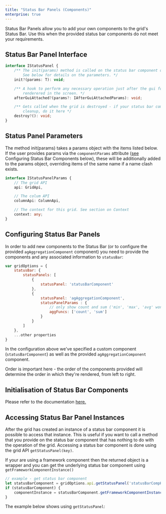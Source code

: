 ```yaml
---
title: "Status Bar Panels (Components)"
enterprise: true
---
```


Status Bar Panels allow you to add your own components to the grid's Status Bar. Use this when the provided status bar components do not meet your requirements.

## Status Bar Panel Interface

```ts
interface IStatusPanel {
    /** The init(params) method is called on the status bar component once.
        See below for details on the parameters. */
    init?(params: T): void;

    /** A hook to perform any necessary operation just after the gui for this component has been
        renderered in the screen. */
    afterGuiAttached?(params?: IAfterGuiAttachedParams): void;

    /** Gets called when the grid is destroyed - if your status bar components needs to do any
        cleanup, do it here */
    destroy?(): void;
}
```

## Status Panel Parameters

The method init(params) takes a params object with the items listed below. If the user provides params via the `componentParams` attribute ([see](#configure-components) Configuring Status Bar Components below), these will be additionally added to the params object, overriding items of the same name if a name clash exists.

```ts
interface IStatusPanelParams {
    // The grid API
    api: GridApi,

    // The colum API
    columnApi: ColumnApi,

    // The context for this grid. See section on Context
    context: any;
}
```

## Configuring Status Bar Panels

In order to add new components to the Status Bar (or to configure the provided `agAggregationComponent` component) you need to provide the components and any associated information to `statusBar`:


```js
var gridOptions = {
    statusBar: {
        statusPanels: [
            {
                statusPanel: 'statusBarComponent'
            },
            {
                statusPanel: 'agAggregationComponent',
                statusPanelParams : {
                    // only show count and sum ('min', 'max', 'avg' won't be shown)
                    aggFuncs: ['count', 'sum']
                }
            }
        ]
    },
    ...other properties
}
```

In the configuration above we've specified a custom component (`statusBarComponent`) as well as the provided `agAggregationComponent` component.

Order is important here - the order of the components provided will determine the order in which they're rendered, from left to right.

<grid-example title='Status Bar Panel' name='custom-component' type='generated' options='{ "enterprise": true }'></grid-example>

## Initialisation of Status Bar Components

Please refer to the documentation [here.](../status-bar/#initialisation-of-status-bar-components)

## Accessing Status Bar Panel Instances

After the grid has created an instance of a status bar component it is possible to access that instance. This is useful if you want to call a method that you provide on the status bar component that has nothing to do with the operation of the grid. Accessing a status bar component is done using the grid API `getStatusPanel(key)`.

If your are using a framework component then the returned object is a wrapper and you can get the underlying status bar component using `getFrameworkComponentInstance()`

```js
// example - get status bar component
let statusBarComponent = gridOptions.api.getStatusPanel('statusBarCompKey');
if (statusBarComponent) {
    componentInstance = statusBarComponent.getFrameworkComponentInstance();
}
```

The example below shows using `getStatusPanel`:

<grid-example title='Get Status Bar Panel Instance' name='component-instance' type='generated' options='{ "enterprise": true }'></grid-example>
